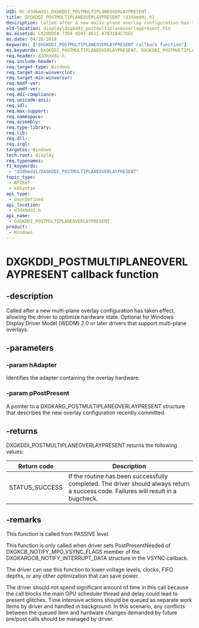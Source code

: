 ```yaml
---
UID: NC:d3dkmddi.DXGKDDI_POSTMULTIPLANEOVERLAYPRESENT
title: DXGKDDI_POSTMULTIPLANEOVERLAYPRESENT (d3dkmddi.h)
description: Called after a new multi-plane overlay configuration has taken effect, allowing the driver to optimize hardware state. Optional for Windows Display Driver Model (WDDM) 2.0 or later drivers that support multi-plane overlays.
old-location: display\dxgkddi_postmultiplaneoverlaypresent.htm
ms.assetid: C420DDE8-73D4-4D43-861C-A7B31B4C7DEC
ms.date: 04/16/2018
keywords: ["DXGKDDI_POSTMULTIPLANEOVERLAYPRESENT callback function"]
ms.keywords: DXGKDDI_POSTMULTIPLANEOVERLAYPRESENT, DXGKDDI_POSTMULTIPLANEOVERLAYPRESENT callback, DXGKDDI_POSTMULTIPLANEOVERLAYPRESENT callback function [Display Devices], d3dkmddi/DXGKDDI_POSTMULTIPLANEOVERLAYPRESENT, display.dxgkddi_postmultiplaneoverlaypresent
req.header: d3dkmddi.h
req.include-header: 
req.target-type: Windows
req.target-min-winverclnt: 
req.target-min-winversvr: 
req.kmdf-ver: 
req.umdf-ver: 
req.ddi-compliance: 
req.unicode-ansi: 
req.idl: 
req.max-support: 
req.namespace: 
req.assembly: 
req.type-library: 
req.lib: 
req.dll: 
req.irql: 
targetos: Windows
tech.root: display
req.typenames: 
f1_keywords:
 - "d3dkmddi/DXGKDDI_POSTMULTIPLANEOVERLAYPRESENT"
topic_type:
 - APIRef
 - kbSyntax
api_type:
 - UserDefined
api_location:
 - d3dkmddi.h
api_name:
 - DXGKDDI_POSTMULTIPLANEOVERLAYPRESENT
product:
 - Windows
---
```


# DXGKDDI_POSTMULTIPLANEOVERLAYPRESENT callback function

## -description

Called after a new multi-plane overlay configuration has taken effect, allowing the driver to optimize hardware state.  Optional for Windows Display Driver Model (WDDM) 2.0 or later drivers that support multi-plane overlays.

## -parameters

### -param hAdapter

Identifies the adapter containing the overlay hardware.

### -param pPostPresent

A pointer to a DXGKARG_POSTMULTIPLANEOVERLAYPRESENT structure that describes the new overlay configuration recently committed.

## -returns

DXGKDDI_POSTMULTIPLANEOVERLAYPRESENT returns the following values:

|Return code|Description|
|--- |--- |
|STATUS_SUCCESS|If the routine has been successfully completed. The driver should always return a success code.  Failures will result in a bugcheck.|

## -remarks

This function is called from PASSIVE level.

This function is only called when driver sets PostPresentNeeded of DXGKCB_NOTIFY_MPO_VSYNC_FLAGS member of the DXGKARGCB_NOTIFY_INTERRUPT_DATA structure in the VSYNC callback.

The driver can use this function to lower voltage levels, clocks, FIFO depths, or any other optimization that can save power.

The driver should not spend significant amount of time in this call because the call blocks the main GPU scheduler thread and delay could lead to present glitches. Time intensive actions should be queued as separate work items by driver and handled in background. In this scenario, any conflicts between the queued item and hardware changes demanded by future pre/post calls should be managed by driver.

